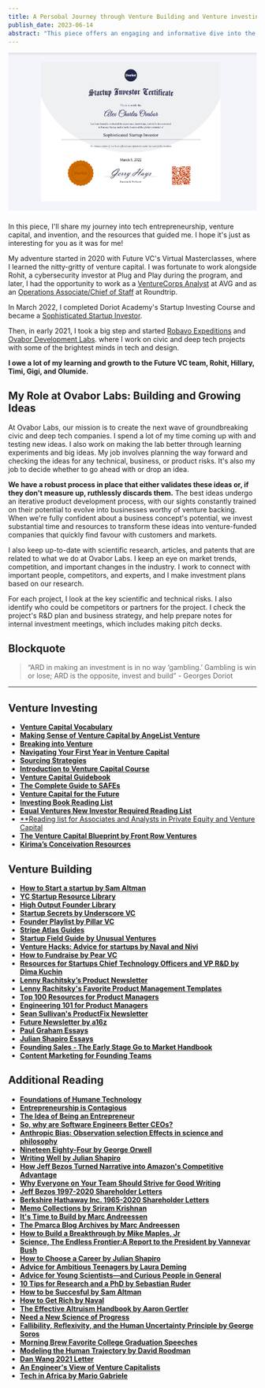 ```yaml
---
title: A Persobal Journey through Venture Building and Venture investing
publish_date: 2023-06-14
abstract: "This piece offers an engaging and informative dive into the realm of technology entrepreneurship, venture capital, and invention, told through the personal journey of the author. Readers are introduced to key resources that have been pivotal in the author's understanding of venture building and investing, including online courses, books, and articles."
---
```


<img src="first/doriot.png"/>

In this piece, I'll share my journey into tech entrepreneurship, venture capital, and invention, and the resources that guided me. I hope it's just as interesting for you as it was for me!

My adventure started in 2020 with Future VC's Virtual Masterclasses, where I learned the nitty-gritty of venture capital. I was fortunate to work alongside Rohit, a cybersecurity investor at Plug and Play during the program, and later, I had the opportunity to work as a [VentureCorps Analyst](https://www.crunchbase.com/person/alex-ovabor) at AVG and as an [Operations Associate/Chief of Staff](https://www.roundtripafrika.com/people) at Roundtrip.

In March 2022, I completed Doriot Academy's Startup Investing Course and became a [Sophisticated Startup Investor](https://www.credential.net/06e4482c-1f2c-464f-a902-61f01c7d4469#gs.0rn94q). 

Then, in early 2021, I took a big step and started [Robavo Expeditions](https://www.robavo.xyz) and [Ovabor Development Labs](https://www.ovabor.xyz). where I work on civic and deep tech projects with some of the brightest minds in tech and design.

**I owe a lot of my learning and growth to the Future VC team, Rohit, Hillary, Timi, Gigi, and Olumide.**

## My Role at Ovabor Labs: Building and Growing Ideas

At Ovabor Labs, our mission is to create the next wave of groundbreaking civic and deep tech companies. I spend a lot of my time coming up with and testing new ideas.  I also work on making the lab better through learning experiments and big ideas. My job involves planning the way forward and checking the ideas for any technical, business, or product risks. It's also my job to decide whether to go ahead with or drop an idea. 

**We have a robust process in place that either validates these ideas or, if they don't measure up, ruthlessly discards them.**
The best ideas undergo an iterative product development process, with our sights constantly trained on their potential to evolve into businesses worthy of venture backing. When we're fully confident about a business concept's potential, we invest substantial time and resources to transform these ideas into venture-funded companies that quickly find favour with customers and markets.

I also keep up-to-date with scientific research, articles, and patents that are related to what we do at Ovabor Labs. I keep an eye on market trends, competition, and important changes in the industry. I work to connect with important people, competitors, and experts, and I make investment plans based on our research.

For each project, I look at the key scientific and technical risks. I also identify who could be competitors or partners for the project. I check the project's R&D plan and business strategy, and help prepare notes for internal investment meetings, which includes making pitch decks.


## Blockquote

> “ARD in making an investment is in no way ‘gambling.’ Gambling is win or lose; ARD is the opposite, invest and build” - Georges Doriot

***
## Venture Investing
- [**Venture Capital Vocabulary**](https://www.vcguide.co/vocab)
- [**Making Sense of Venture Capital by AngeList Venture**](https://learn.angellist.com/)
- [**Breaking into Venture**](https://cowboy.docsend.com/view/qecthfnxpn9jy3gd)
- [**Navigating Your First Year in Venture Capital**](https://cowboy.docsend.com/view/244ssbxc852yf526)
- [**Sourcing Strategies**](https://cowboy.docsend.com/view/njqz2rjdkwwigd2t)
- [**Introduction to Venture Capital Course**](https://ripplexfellowship.thinkific.com/courses/public)
- [**Venture Capital Guidebook**](https://docsend.com/view/dvufhb27r5bzrpym)
- [**The Complete Guide to SAFEs**](https://joshephraim.medium.com/complete-guide-to-understanding-safes-how-we-invest-at-dorm-room-fund-bbb37855ec4e)
- [**Venture Capital for the Future**](http://www.visionpioneers.net/Venture%20Capital%20for%20the%20Future.pdf)
- [**Investing Book Reading List**](https://gavin-baker.medium.com/investing-book-list-5fba1b80728d)
- [**Equal Ventures New Investor Required Reading List**](https://medium.com/@EqualVentures/venture-investing-101-equals-required-reading-list-for-new-hires-9bfdf5408802)
- [**Reading list for Associates and Analysts in Private Equity and Venture Capital](https://teten.com/onboarding-new-private-equity-venture-capital-analysts-and-associates/)
- [**The Venture Capital Blueprint by Front Row Ventures**](https://academy.frontrow.ventures/courses/vcblueprint)
- [**Kirima’s Conceivation Resources**](https://cantosvc.notion.site/Kirima-s-Conceivation-Resources-87361261693c46388c49f1637e6de5b3)

## Venture Building
- [**How to Start a startup by Sam Altman**](https://startupclass.samaltman.com/)
- [**YC Startup Resource Library**](https://www.ycombinator.com/library)
- [**High Output Founder Library**](https://www.founderlibrary.com/)
- [**Startup Secrets by Underscore VC**](https://underscore.vc/startupsecrets/)
- [**Founder Playlist by Pillar VC**](https://www.pillar.vc/playlist/)
- [**Stripe Atlas Guides**](https://stripe.com/atlas/guides)
- [**Startup Field Guide by Unusual Ventures**](https://www.field-guide.unusual.vc/)
- [**Venture Hacks: Advice for startups by Naval and Nivi**](https://venturehacks.com/)
- [**How to Fundraise by Pear VC**](https://blog.pear.vc/category/fundraising/)
- [**Resources for Startups Chief Technology Officers and VP R&D by Dima Kuchin**](https://github.com/kuchin/awesome-cto)
- [**Lenny Rachitsky’s Product Newsletter**](https://www.lennyrachitsky.com/)
- [**Lenny Rachitsky's Favorite Product Management Templates**](https://www.lennysnewsletter.com/p/my-favorite-templates-issue-37?utm_source=url)
- [**Top 100 Resources for Product Managers**](https://www.sachinrekhi.com/top-resources-for-product-managers)
- [**Engineering 101 for Product Managers**](https://www.lennysnewsletter.com/p/the-top-5-things-pms-should-know?s=r)
- [**Sean Sullivan's ProductFix Newsletter**](https://productstride.substack.com/archive)
- [**Future Newsletter by a16z**](https://future.a16z.com/)
- [**Paul Graham Essays**](http://www.paulgraham.com/articles.html)
- [**Julian Shapiro Essays**](https://www.julian.com/blog)
- [**Founding Sales - The Early Stage Go to Market Handbook**](https://docs.google.com/document/u/1/d/1ZHCSm5yUAGhdpDH9VFTPS271LZ-RgF3YHkvZQePxGnM/mobilebasic)
- [**Content Marketing for Founding Teams**](https://www.notion.so/Content-marketing-for-founding-teams-fd1c96b0ef9840b29088b5385603ff12)

## Additional Reading
- [**Foundations of Humane Technology**](https://www.humanetech.com/course)
- [**Entrepreneurship is Contagious**](https://www.newthingsunderthesun.com/pub/uhudflze/release/8?readingCollection=9f57d356)
- [**The Idea of Being an Entrepreneur**](https://www.newthingsunderthesun.com/pub/3h93inee/release/6?readingCollection=9f57d356)
- [**So, why are Software Engineers Better CEOs?**](https://iism.org/article/so-why-are-software-engineers-better-ceos-60)
- [**Anthropic Bias: Observation selection Effects in science and philosophy**](https://www.anthropic-principle.com/q=book/table_of_contents/)
- [**Nineteen Eighty-Four by George Orwell**](https://gutenberg.net.au/ebooks01/0100021.txt)
- [**Writing Well by Julian Shapiro**](https://www.julian.com/guide/write/intro)
- [**How Jeff Bezos Turned Narrative into Amazon's Competitive Advantage**](https://slab.com/blog/jeff-bezos-writing-management-strategy/)
- [**Why Everyone on Your Team Should Strive for Good Writing**](https://slab.com/blog/writing-in-workplace/)
- [**Jeff Bezos 1997-2020 Shareholder Letters**](https://ir.aboutamazon.com/annual-reports-proxies-and-shareholder-letters/default.aspx)
- [**Berkshire Hathaway Inc. 1965-2020 Shareholder Letters**](https://www.berkshirehathaway.com/letters/letters.html)
- [**Memo Collections by Sriram Krishnan**](https://sriramk.com/memos)
- [**It's Time to Build by Marc Andreessen**](https://future.a16z.com/its-time-to-build/)
- [**The Pmarca Blog Archives by Marc Andreessen**](https://a16z.com/wp-content/uploads/2021/08/The-pmarca-Blog-Archives.pdf)
- [**How to Build a Breakthrough by Mike Maples, Jr**](https://medium.com/@m2jr/how-to-build-a-breakthrough-3071b6415b06)
- [**Science, The Endless Frontier:A Report to the President by Vannevar Bush**](https://www.nsf.gov/od/lpa/nsf50/vbush1945.htm)
- [**How to Choose a Career by Julian Shapiro**](https://www.julian.com/blog/life-planning)
- [**Advice for Ambitious Teenagers by Laura Deming**](https://ldeming.posthaven.com/advice-for-ambitious-teenagers)
- [**Advice for Young Scientists—and Curious People in General**](https://fs.blog/advice-for-young-scientists/)
- [**10 Tips for Research and a PhD by Sebastian Ruder**](https://ruder.io/10-tips-for-research-and-a-phd/)
- [**How to be Succesful by Sam Altman**](https://blog.samaltman.com/how-to-be-successful)
- [**How to Get Rich by Naval**](https://venturehacks.com/get-rich)
- [**The Effective Altruism Handbook by Aaron Gertler**](https://forum.effectivealtruism.org/posts/cN9Zu7dowefAfmNnH/the-effective-altruism-handbook#1__The_Effectiveness_Mindset)
- [**Need a New Science of Progress**](https://www.theatlantic.com/science/archive/2019/07/we-need-new-science-progress/594946/)
- [**Fallibility, Reflexivity, and the Human Uncertainty Principle by George Soros**](https://www.georgesoros.com/2014/01/13/fallibility-reflexivity-and-the-human-uncertainty-principle-2/)
- [**Morning Brew Favorite College Graduation Speeches**](https://www.morningbrew.com/daily/stories/2020/05/15/favorite-college-graduation-speeches)
- [**Modeling the Human Trajectory by David Roodman**](https://www.openphilanthropy.org/blog/modeling-human-trajectory)
- [**Dan Wang 2021 Letter**](https://danwang.co/2021-letter/)
- [**An Engineer's View of Venture Capitalists**](https://spectrum.ieee.org/an-engineers-view-of-venture-capitalists)
- [**Tech in Africa by Mario Gabriele**](https://www.readthegeneralist.com/briefing/africa#toc-demographics-2)

